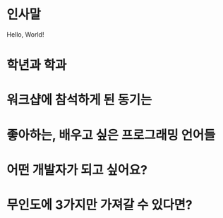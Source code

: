 # 인사말
Hello, World!
# 학년과 학과

# 워크샵에 참석하게 된 동기는

# 좋아하는, 배우고 싶은 프로그래밍 언어들

# 어떤 개발자가 되고 싶어요?

# 무인도에 3가지만 가져갈 수 있다면?